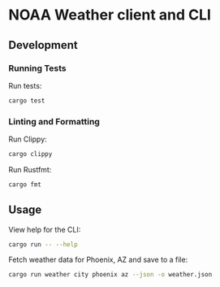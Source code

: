 # NOAA Weather client and CLI

## Development

### Running Tests

Run tests:

```sh
cargo test
```

### Linting and Formatting

Run Clippy:

```sh
cargo clippy
```

Run Rustfmt:

```sh
cargo fmt
```

## Usage

View help for the CLI:

```sh
cargo run -- --help
```

Fetch weather data for Phoenix, AZ and save to a file:

```sh
cargo run weather city phoenix az --json -o weather.json
```